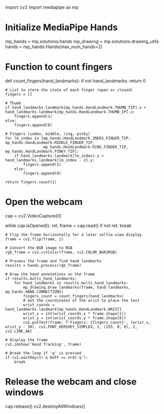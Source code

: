 import cv2
import mediapipe as mp

# Initialize MediaPipe Hands
mp_hands = mp.solutions.hands
mp_drawing = mp.solutions.drawing_utils
hands = mp_hands.Hands(max_num_hands=2)

# Function to count fingers
def count_fingers(hand_landmarks):
    if not hand_landmarks:
        return 0

    # List to store the state of each finger (open or closed)
    fingers = []

    # Thumb
    if hand_landmarks.landmark[mp_hands.HandLandmark.THUMB_TIP].x < hand_landmarks.landmark[mp_hands.HandLandmark.THUMB_IP].x:
        fingers.append(1)
    else:
        fingers.append(0)

    # Fingers (index, middle, ring, pinky)
    for lm_index in [mp_hands.HandLandmark.INDEX_FINGER_TIP, mp_hands.HandLandmark.MIDDLE_FINGER_TIP,
                     mp_hands.HandLandmark.RING_FINGER_TIP, mp_hands.HandLandmark.PINKY_TIP]:
        if hand_landmarks.landmark[lm_index].y < hand_landmarks.landmark[lm_index - 2].y:
            fingers.append(1)
        else:
            fingers.append(0)

    return fingers.count(1)

# Open the webcam
cap = cv2.VideoCapture(0)

while cap.isOpened():
    ret, frame = cap.read()
    if not ret:
        break

    # Flip the frame horizontally for a later selfie-view display
    frame = cv2.flip(frame, 1)

    # Convert the BGR image to RGB
    rgb_frame = cv2.cvtColor(frame, cv2.COLOR_BGR2RGB)

    # Process the frame and find hand landmarks
    results = hands.process(rgb_frame)

    # Draw the hand annotations on the frame
    if results.multi_hand_landmarks:
        for hand_landmarks in results.multi_hand_landmarks:
            mp_drawing.draw_landmarks(frame, hand_landmarks, mp_hands.HAND_CONNECTIONS)
            fingers_count = count_fingers(hand_landmarks)
            # Get the coordinates of the wrist to place the text
            wrist_coords = hand_landmarks.landmark[mp_hands.HandLandmark.WRIST]
            wrist_x = int(wrist_coords.x * frame.shape[1])
            wrist_y = int(wrist_coords.y * frame.shape[0])
            cv2.putText(frame, f'Fingers: {fingers_count}', (wrist_x, wrist_y - 30), cv2.FONT_HERSHEY_SIMPLEX, 1, (255, 0, 0), 2, cv2.LINE_AA)

    # Display the frame
    cv2.imshow('Hand Tracking', frame)

    # Break the loop if 'q' is pressed
    if cv2.waitKey(1) & 0xFF == ord('q'):
        break

# Release the webcam and close windows
cap.release()
cv2.destroyAllWindows()
